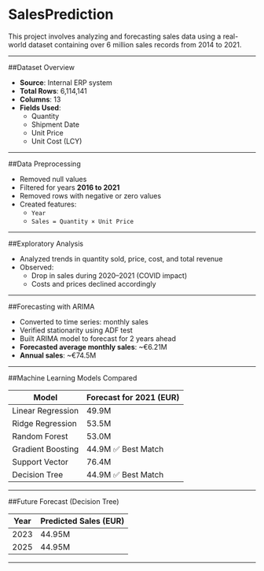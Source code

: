 # SalesPrediction
This project involves analyzing and forecasting sales data using a real-world dataset containing over 6 million sales records from 2014 to 2021.

---

##Dataset Overview

- **Source**: Internal ERP system
- **Total Rows**: 6,114,141
- **Columns**: 13
- **Fields Used**: 
  - Quantity
  - Shipment Date
  - Unit Price
  - Unit Cost (LCY)

---

##Data Preprocessing

- Removed null values
- Filtered for years **2016 to 2021**
- Removed rows with negative or zero values
- Created features:
  - `Year`
  - `Sales = Quantity × Unit Price`

---

##Exploratory Analysis

- Analyzed trends in quantity sold, price, cost, and total revenue
- Observed:
  - Drop in sales during 2020–2021 (COVID impact)
  - Costs and prices declined accordingly

---

##Forecasting with ARIMA

- Converted to time series: monthly sales
- Verified stationarity using ADF test
- Built ARIMA model to forecast for 2 years ahead
- **Forecasted average monthly sales**: ~€6.21M
- **Annual sales**: ~€74.5M

---

##Machine Learning Models Compared

| Model               | Forecast for 2021 (EUR)  |
|--------------------|--------------------------|
| Linear Regression   | 49.9M                    |
| Ridge Regression    | 53.5M                    |
| Random Forest       | 53.0M                    |
| Gradient Boosting   | 44.9M ✅ Best Match       |
| Support Vector      | 76.4M                    |
| Decision Tree       | 44.9M ✅ Best Match       |

---

##Future Forecast (Decision Tree)

| Year | Predicted Sales (EUR) |
|------|------------------------|
| 2023 | 44.95M                 |
| 2025 | 44.95M                 |

---
